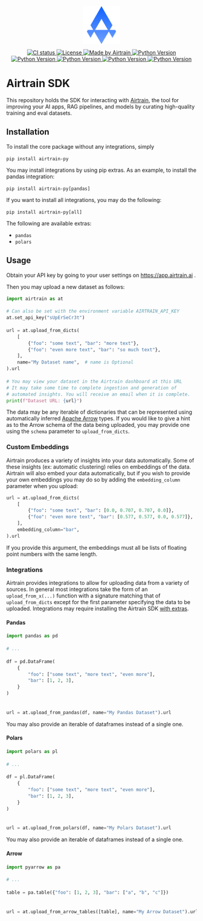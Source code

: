 <div align="center">
  <img src="images/airtrain-logo.png" alt="Airtrain Ai Logo" style="vertical-align: middle; display: inline-block;" width="100px">
</div>

<p align="center">
  <a href="https://github.com/sematic-ai/py-airtrain/actions/workflows/ci.yaml?query=branch%3Amain+" target="_blank">
    <img height="30px" src="https://github.com/sematic-ai/py-airtrain/actions/workflows/ci.yaml/badge.svg?branch=main" alt="CI status">
  </a>
  <a href="./LICENSE" target="_blank">
    <img height="30px" src="https://img.shields.io/pypi/l/sematic?style=for-the-badge" alt="License">
  </a>
  <a href="https://airtrain.ai" target="_blank">
    <img height="30px" src="https://img.shields.io/badge/Made_by-Airtrain_🚀-blue?style=for-the-badge&logo=none" alt="Made by Airtrain">
  </a>
  <a href="https://docs.python.org/3.8/" target="_blank">
    <img height="30px" src="https://img.shields.io/badge/Python-3.8-blue?style=for-the-badge&logo=python" alt="Python Version">
  </a>
  <a href="https://docs.python.org/3.9/" target="_blank">
    <img height="30px" src="https://img.shields.io/badge/Python-3.9-blue?style=for-the-badge&logo=python" alt="Python Version">
  </a>
  <a href="https://docs.python.org/3.10/" target="_blank">
    <img height="30px" src="https://img.shields.io/badge/Python-3.10-blue?style=for-the-badge&logo=python" alt="Python Version">
  </a>
  <a href="https://docs.python.org/3.11/" target="_blank">
    <img height="30px" src="https://img.shields.io/badge/Python-3.11-blue?style=for-the-badge&logo=python" alt="Python Version">
  </a>
  <a href="https://docs.python.org/3.12/" target="_blank">
    <img height="30px" src="https://img.shields.io/badge/Python-3.12-blue?style=for-the-badge&logo=python" alt="Python Version">
  </a>
</p>


# Airtrain SDK

This repository holds the SDK for interacting with
[Airtrain](https://www.airtrain.ai/),
the tool for improving your AI apps, RAG pipelines, and models by curating
high-quality training and eval datasets.

## Installation

To install the core package without any integrations, simply

`pip install airtrain-py`

You may install integrations by using pip extras. As an example, to
install the pandas integration:

`pip install airtrain-py[pandas]`

If you want to install all integrations, you may do the following:

`pip install airtrain-py[all]`

The following are available extras:

- `pandas`
- `polars`

## Usage

Obtain your API key by going to your user settings on
https://app.airtrain.ai .

Then you may upload a new dataset as follows:

```python
import airtrain as at

# Can also be set with the environment variable AIRTRAIN_API_KEY
at.set_api_key("sUpErSeCr3t")

url = at.upload_from_dicts(
    [
        {"foo": "some text", "bar": "more text"},
        {"foo": "even more text", "bar": "so much text"},
    ],
    name="My Dataset name",  # name is Optional
).url

# You may view your dataset in the Airtrain dashboard at this URL
# It may take some time to complete ingestion and generation of
# automated insights. You will receive an email when it is complete.
print(f"Dataset URL: {url}")
```

The data may be any iterable of dictionaries that can be represented using
automatically inferred [Apache Arrow](https://arrow.apache.org/docs/python/index.html)
types. If you would like to give a hint as to the Arrow schema of the data being
uploaded, you may provide one using the `schema` parameter to `upload_from_dicts`.

### Custom Embeddings

Airtrain produces a variety of insights into your data automatically. Some of
these insights (ex: automatic clustering) relies on embeddings of the data. Airtrain
will also embed your data automatically, but if you wish to provide your own embeddings
you may do so by adding the `embedding_column` parameter when you upload:

```python
url = at.upload_from_dicts(
    [
        {"foo": "some text", "bar": [0.0, 0.707, 0.707, 0.0]},
        {"foo": "even more text", "bar": [0.577, 0.577, 0.0, 0.577]},
    ],
    embedding_column="bar",
).url
```

If you provide this argument, the embeddings must all be lists of floating point
numbers with the same length.

### Integrations

Airtrain provides integrations to allow for uploading data from a variety of
sources. In general most integrations take the form of an `upload_from_x(...)`
function with a signature matching that of `upload_from_dicts` except for
the first parameter specifying the data to be uploaded. Integrations may require
installing the Airtrain SDK [with extras](#installation).

#### Pandas

```python
import pandas as pd

# ...

df = pd.DataFrame(
    {
        "foo": ["some text", "more text", "even more"],
        "bar": [1, 2, 3],
    }
)


url = at.upload_from_pandas(df, name="My Pandas Dataset").url
```

You may also provide an iterable of dataframes instead of a single one.

#### Polars

```python
import polars as pl

# ...

df = pl.DataFrame(
    {
        "foo": ["some text", "more text", "even more"],
        "bar": [1, 2, 3],
    }
)


url = at.upload_from_polars(df, name="My Polars Dataset").url
```

You may also provide an iterable of dataframes instead of a single one.


#### Arrow

```python
import pyarrow as pa

# ...

table = pa.table({"foo": [1, 2, 3], "bar": ["a", "b", "c"]})


url = at.upload_from_arrow_tables([table], name="My Arrow Dataset").url
```
